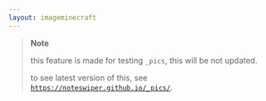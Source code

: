 ```yaml
---
layout: imageminecraft
---
```

>**Note**
>
> this feature is made for testing `_pics`, this will be not updated.
>
> to see latest version of this, see [`https://noteswiper.github.io/_pics/`](https://noteswiper.github.io/_pics/).